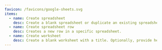 ```yaml
---
favicon: /favicons/google-sheets.svg
items:
  - name: Create spreadsheet
    desc: Create a blank spreadsheet or duplicate an existing spreadsheet. Optionally, provide headers.
  - name: Create spreadsheet row
    desc: Creates a new row in a specific spreadsheet.
  - name: Create worksheet
    desc: Create a blank worksheet with a title. Optionally, provide headers.
---
```


<script setup>
  import CustomListing from '../../components/CustomListing.vue'
</script>

<CustomListing />
